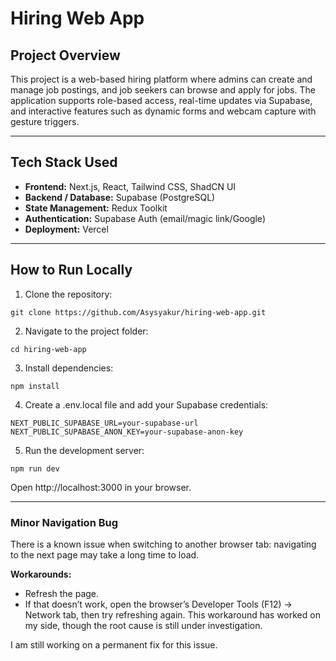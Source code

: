 # Hiring Web App

## Project Overview
This project is a web-based hiring platform where admins can create and manage job postings, and job seekers can browse and apply for jobs. The application supports role-based access, real-time updates via Supabase, and interactive features such as dynamic forms and webcam capture with gesture triggers.

---

## Tech Stack Used
- **Frontend:** Next.js, React, Tailwind CSS, ShadCN UI  
- **Backend / Database:** Supabase (PostgreSQL)  
- **State Management:** Redux Toolkit  
- **Authentication:** Supabase Auth (email/magic link/Google)  
- **Deployment:** Vercel  

---

## How to Run Locally
1. Clone the repository:  
```
git clone https://github.com/Asysyakur/hiring-web-app.git
```
2. Navigate to the project folder:
```
cd hiring-web-app
```
3. Install dependencies:
```
npm install
```
4. Create a .env.local file and add your Supabase credentials:
```
NEXT_PUBLIC_SUPABASE_URL=your-supabase-url
NEXT_PUBLIC_SUPABASE_ANON_KEY=your-supabase-anon-key
```
5. Run the development server:
```
npm run dev
```
Open http://localhost:3000 in your browser.

---

### Minor Navigation Bug
There is a known issue when switching to another browser tab: navigating to the next page may take a long time to load.  

**Workarounds:**  
- Refresh the page.  
- If that doesn’t work, open the browser’s Developer Tools (F12) → Network tab, then try refreshing again. This workaround has worked on my side, though the root cause is still under investigation.  

I am still working on a permanent fix for this issue.
